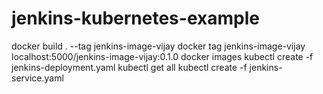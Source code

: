 # jenkins-kubernetes-example
docker build . --tag jenkins-image-vijay
docker tag jenkins-image-vijay localhost:5000/jenkins-image-vijay:0.1.0
docker images
kubectl create -f jenkins-deployment.yaml 
kubectl get all
kubectl create -f jenkins-service.yaml
